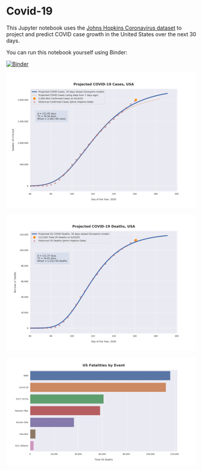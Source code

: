 # Covid-19

This Jupyter notebook uses the [Johns Hopkins Coronavirus dataset](https://github.com/CSSEGISandData/COVID-19/blob/master/README.md) to project and predict COVID case growth in the United States over the next 30 days.

You can run this notebook yourself using Binder:

[![Binder](https://mybinder.org/badge_logo.svg)](https://mybinder.org/v2/gh/bws428/covid-19/master?filepath=covid-projections.nbconvert.ipynb)

![Projected Cases plot](https://raw.githubusercontent.com/bws428/covid-19/master/charts/covid-6.10.20.png)

![Projected Deaths plot](https://raw.githubusercontent.com/bws428/covid-19/master/charts/covid-deaths-6.10.20.png)

![Casualties plot](https://raw.githubusercontent.com/bws428/covid-19/master/charts/casualties.png)

